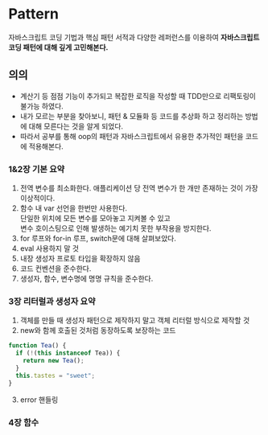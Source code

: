 # Pattern

자바스크립트 코딩 기법과 핵심 패턴 서적과 다양한 레퍼런스를 이용하여 **자바스크립트 코딩 패턴에 대해 깊게 고민해본다.**



## 의의

- 계산기 등 점점 기능이 추가되고 복잡한 로직을 작성할 때 TDD만으로 리팩토링이 불가능 하였다.
- 내가 모르는 부분을 찾아보니, 패턴 & 모듈화 등 코드를 추상화 하고 정리하는 방법에 대해 모른다는 것을 알게 되었다.
- 따라서 공부를 통해 oop의 패턴과 자바스크립트에서 유용한 추가적인 패턴을 코드에 적용해본다.

### 1&2장 기본 요약

1. 전역 변수를 최소화한다. 애플리케이션 당 전역 변수가 한 개만 존재하는 것이 가장 이상적이다.
2. 함수 내 var 선언을 한번만 사용한다.<br>단일한 위치에 모든 변수를 모아놓고 지켜볼 수 있고 <br> 변수 호이스팅으로 인해 발생하는 예기치 못한 부작용을 방지한다.
3. for 루프와 for-in 루프, switch문에 대해 살펴보았다.
4. eval 사용하지 말 것
5. 내장 생성자 프로토 타입을 확장하지 않음
6. 코드 컨벤션을 준수한다.
7. 생성자, 함수, 변수명에 명명 규칙을 준수한다.

### 3장 리터럴과 생성자 요약

1. 객체를 만들 때 생성자 패턴으로 제작하지 말고 객체 리터럴 방식으로 제작할 것
2. new와 함께 호출된 것처럼 동장하도록 보장하는 코드
```javascript
function Tea() {
  if (!(this instanceof Tea)) {
    return new Tea();
  }
  this.tastes = "sweet";
}
```
3. error 핸들링

### 4장 함수
